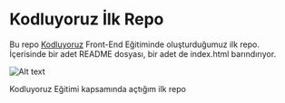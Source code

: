 # Kodluyoruz İlk Repo
Bu repo [Kodluyoruz](https://www.kodluyoruz.org/) Front-End Eğitiminde oluşturduğumuz ilk repo. İçerisinde bir adet README dosyası, bir adet de index.html barındırıyor.

![Alt text](1.jpg?raw=true "Title")

Kodluyoruz Eğitimi kapsamında açtığım ilk repo

